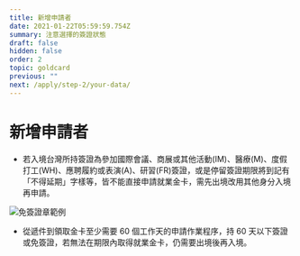```yaml
---
title: 新增申請者
date: 2021-01-22T05:59:59.754Z
summary: 注意選擇的簽證狀態
draft: false
hidden: false
order: 2
topic: goldcard
previous: ""
next: /apply/step-2/your-data/
---
```

# 新增申請者

* 若入境台灣所持簽證為參加國際會議、商展或其他活動(IM)、醫療(M)、度假打工(WH)、應聘履約或表演(A)、研習(FR)簽證，或是停留簽證期限將到記有「不得延期」字樣等，皆不能直接申請就業金卡，需先出境改用其他身分入境再申請。

![免簽證章範例](/cms-uploads/免簽蓋章.png "免簽證章範例")

* 從遞件到領取金卡至少需要 60 個工作天的申請作業程序，持 60 天以下簽證或免簽證，若無法在期限內取得就業金卡，仍需要出境後再入境。